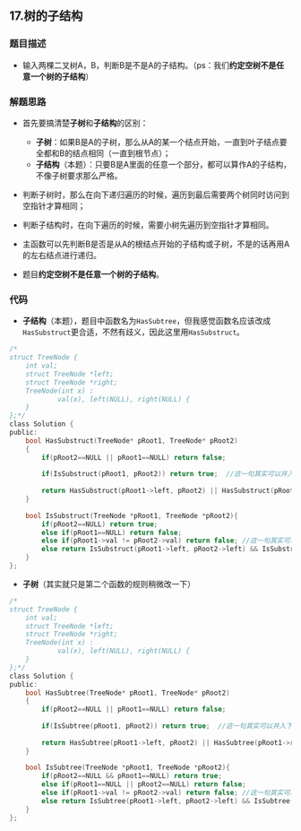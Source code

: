 ## 17.树的子结构  

### 题目描述  

- 输入两棵二叉树A，B，判断B是不是A的子结构。（ps：我们**约定空树不是任意一个树的子结构**）    

### 解题思路  

- 首先要搞清楚**子树**和**子结构**的区别：

  - **子树**：如果B是A的子树，那么从A的某一个结点开始，一直到叶子结点要全都和B的结点相同（一直到根节点）；  
  - **子结构**（本题）：只要B是A里面的任意一个部分，都可以算作A的子结构，不像子树要求那么严格。  

- 判断子树时，那么在向下递归遍历的时候，遍历到最后需要两个树同时访问到空指针才算相同；     

- 判断子结构时，在向下遍历的时候，需要小树先遍历到空指针才算相同。  

- 主函数可以先判断B是否是从A的根结点开始的子结构或子树，不是的话再用A的左右结点进行递归。

- 题目**约定空树不是任意一个树的子结构**。  

  


### 代码 

- **子结构**（本题），题目中函数名为`HasSubtree`，但我感觉函数名应该改成`HasSubstruct`更合适，不然有歧义，因此这里用`HasSubstruct`。

```c
/*
struct TreeNode {
	int val;
	struct TreeNode *left;
	struct TreeNode *right;
	TreeNode(int x) :
			val(x), left(NULL), right(NULL) {
	}
};*/
class Solution {
public:
    bool HasSubstruct(TreeNode* pRoot1, TreeNode* pRoot2)
    {
        if(pRoot2==NULL || pRoot1==NULL) return false;
        
        if(IsSubstruct(pRoot1, pRoot2)) return true;  //这一句其实可以并入下一句
        
        return HasSubstruct(pRoot1->left, pRoot2) || HasSubstruct(pRoot1->right, pRoot2);
    }
    
    bool IsSubstruct(TreeNode *pRoot1, TreeNode *pRoot2){
        if(pRoot2==NULL) return true;
        else if(pRoot1==NULL) return false;
        else if(pRoot1->val != pRoot2->val) return false; //这一句其实可以并入下一句
        else return IsSubstruct(pRoot1->left, pRoot2->left) && IsSubstruct(pRoot1->right, pRoot2->right);
    }
};
```

- **子树**（其实就只是第二个函数的规则稍微改一下）   

```c
/*
struct TreeNode {
	int val;
	struct TreeNode *left;
	struct TreeNode *right;
	TreeNode(int x) :
			val(x), left(NULL), right(NULL) {
	}
};*/
class Solution {
public:
    bool HasSubtree(TreeNode* pRoot1, TreeNode* pRoot2)
    {
        if(pRoot2==NULL || pRoot1==NULL) return false;
        
        if(IsSubtree(pRoot1, pRoot2)) return true;  //这一句其实可以并入下一句
        
        return HasSubtree(pRoot1->left, pRoot2) || HasSubtree(pRoot1->right, pRoot2);
    }
    
    bool IsSubtree(TreeNode *pRoot1, TreeNode *pRoot2){
        if(pRoot2==NULL && pRoot1==NULL) return true;
        else if(pRoot1==NULL || pRoot2==NULL) return false;
        else if(pRoot1->val != pRoot2->val) return false; //这一句其实可以并入下一句
        else return IsSubtree(pRoot1->left, pRoot2->left) && IsSubtree(pRoot1->right, pRoot2->right);
    }
};
```







